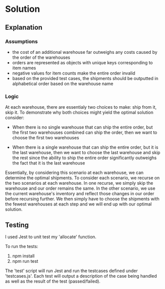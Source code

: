 # Solution

## Explanation

### Assumptions

* the cost of an additional warehouse far outweighs any costs caused by the order of the warehouses
* orders are represented as objects with unique keys corresponding to item names
* negative values for item counts make the entire order invalid
* based on the provided test cases, the shipments should be outputted in alphabetical order based on the warehouse name

### Logic

At each warehouse, there are essentialy two choices to make: ship from it, skip it. To demonstrate why both choices might yield the optimal solution consider:

* When there is no single warehouse that can ship the entire order, but the first two warehouses combined can ship the order, then we want to choose the first two warehouses

* When there is a single warehouse that can ship the entire order, but it is the last warehouse, then we want to choose the last warehouse and skip the rest since the ability to ship the entire order significantly outweighs the fact that it is the last warehouse

Essentially, by considering this scenario at each warehouse, we can determine the optimal shipments. To consider each scenario, we recurse on the two scenarios at each warehouse. In one recurse, we simply skip the warehouse and our order remains the same. In the other scenario, we use the current warehouse's inventory and reflect those changes in our order before recursing further. We then simply have to choose the shipments with the fewest warehouses at each step and we will end up with our optimal solution.

## Testing

I used Jest to unit test my 'allocate' function.

To run the tests:

1. npm install
2. npm run test

The 'test' script will run Jest and run the testcases defined under 'testcases.js'.
Each test will output a description of the case being handled as well as the result of the test (passed/failed).